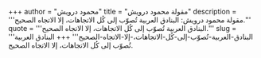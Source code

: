 +++
author = "محمود درويش"
title = "مقولة محمود درويش"
description = '''مقولة محمود درويش: البنادق العربية تُصوّب إلى كُل الاتجاهات، إلا الاتجاه الصحيح.'''
quote = '''البنادق العربية تُصوّب إلى كُل الاتجاهات، إلا الاتجاه الصحيح.'''
slug = '''البنادق-العربية-تُصوّب-إلى-كُل-الاتجاهات،-إلا-الاتجاه-الصحيح'''
+++
البنادق العربية تُصوّب إلى كُل الاتجاهات، إلا الاتجاه الصحيح.

